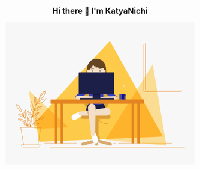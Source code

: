 <div align="center">

## Hi there 👋 I'm KatyaNichi

![SayHi](https://github.com/KatyaNichi/KatyaNichi/blob/main/HiCode.gif)

 </div>
<!--
**KatyaNichi/KatyaNichi** is a ✨ _special_ ✨ repository because its `README.md` (this file) appears on your GitHub profile.

Here are some ideas to get you started:

- 🔭 I’m currently working on ...
- 🌱 I’m currently learning ...
- 👯 I’m looking to collaborate on ...
- 🤔 I’m looking for help with ...
- 💬 Ask me about ...
- 📫 How to reach me: ...
- 😄 Pronouns: ...
- ⚡ Fun fact: ...
-->
